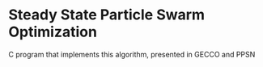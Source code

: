# Steady State Particle Swarm Optimization

C program that implements this algorithm, presented in GECCO and PPSN

